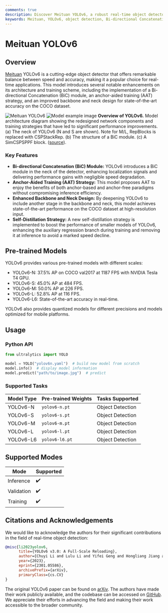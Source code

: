 ```yaml
---
comments: true
description: Discover Meituan YOLOv6, a robust real-time object detector. Learn how to utilize pre-trained models with Ultralytics Python API for a variety of tasks.
keywords: Meituan, YOLOv6, object detection, Bi-directional Concatenation (BiC), anchor-aided training (AAT), pre-trained models, high-resolution input, real-time, ultra-fast computations
---
```


# Meituan YOLOv6

## Overview

[Meituan](https://about.meituan.com/) YOLOv6 is a cutting-edge object detector that offers remarkable balance between speed and accuracy, making it a popular choice for real-time applications. This model introduces several notable enhancements on its architecture and training scheme, including the implementation of a Bi-directional Concatenation (BiC) module, an anchor-aided training (AAT) strategy, and an improved backbone and neck design for state-of-the-art accuracy on the COCO dataset.

![Meituan YOLOv6](https://user-images.githubusercontent.com/26833433/240750495-4da954ce-8b3b-41c4-8afd-ddb74361d3c2.png)
![Model example image](https://user-images.githubusercontent.com/26833433/240750557-3e9ec4f0-0598-49a8-83ea-f33c91eb6d68.png)
**Overview of YOLOv6.** Model architecture diagram showing the redesigned network components and training strategies that have led to significant performance improvements. (a) The neck of YOLOv6 (N and S are shown). Note for M/L, RepBlocks is replaced with CSPStackRep. (b) The
structure of a BiC module. (c) A SimCSPSPPF block. ([source](https://arxiv.org/pdf/2301.05586.pdf)).

### Key Features

- **Bi-directional Concatenation (BiC) Module:** YOLOv6 introduces a BiC module in the neck of the detector, enhancing localization signals and delivering performance gains with negligible speed degradation.
- **Anchor-Aided Training (AAT) Strategy:** This model proposes AAT to enjoy the benefits of both anchor-based and anchor-free paradigms without compromising inference efficiency.
- **Enhanced Backbone and Neck Design:** By deepening YOLOv6 to include another stage in the backbone and neck, this model achieves state-of-the-art performance on the COCO dataset at high-resolution input.
- **Self-Distillation Strategy:** A new self-distillation strategy is implemented to boost the performance of smaller models of YOLOv6, enhancing the auxiliary regression branch during training and removing it at inference to avoid a marked speed decline.

## Pre-trained Models

YOLOv6 provides various pre-trained models with different scales:

- YOLOv6-N: 37.5% AP on COCO val2017 at 1187 FPS with NVIDIA Tesla T4 GPU.
- YOLOv6-S: 45.0% AP at 484 FPS.
- YOLOv6-M: 50.0% AP at 226 FPS.
- YOLOv6-L: 52.8% AP at 116 FPS.
- YOLOv6-L6: State-of-the-art accuracy in real-time.

YOLOv6 also provides quantized models for different precisions and models optimized for mobile platforms.

## Usage

### Python API

```python
from ultralytics import YOLO

model = YOLO("yolov6n.yaml")  # build new model from scratch
model.info()  # display model information
model.predict("path/to/image.jpg")  # predict
```

### Supported Tasks

| Model Type | Pre-trained Weights | Tasks Supported  |
|------------|---------------------|------------------|
| YOLOv6-N   | `yolov6-n.pt`       | Object Detection |
| YOLOv6-S   | `yolov6-s.pt`       | Object Detection |
| YOLOv6-M   | `yolov6-m.pt`       | Object Detection |
| YOLOv6-L   | `yolov6-l.pt`       | Object Detection |
| YOLOv6-L6  | `yolov6-l6.pt`      | Object Detection |

## Supported Modes

| Mode       | Supported          |
|------------|--------------------|
| Inference  | :heavy_check_mark: |
| Validation | :heavy_check_mark: |
| Training   | :heavy_check_mark: |

## Citations and Acknowledgements

We would like to acknowledge the authors for their significant contributions in the field of real-time object detection:

```bibtex
@misc{li2023yolov6,
      title={YOLOv6 v3.0: A Full-Scale Reloading}, 
      author={Chuyi Li and Lulu Li and Yifei Geng and Hongliang Jiang and Meng Cheng and Bo Zhang and Zaidan Ke and Xiaoming Xu and Xiangxiang Chu},
      year={2023},
      eprint={2301.05586},
      archivePrefix={arXiv},
      primaryClass={cs.CV}
}
```

The original YOLOv6 paper can be found on [arXiv](https://arxiv.org/abs/2301.05586). The authors have made their work publicly available, and the codebase can be accessed on [GitHub](https://github.com/meituan/YOLOv6). We appreciate their efforts in advancing the field and making their work accessible to the broader community.